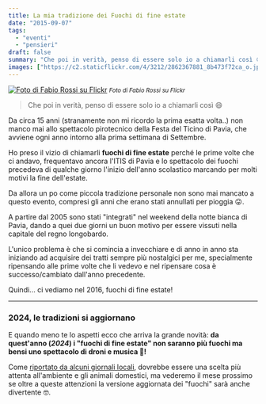 ```yaml
---
title: La mia tradizione dei Fuochi di fine estate
date: "2015-09-07"
tags:
  - "eventi"
  - "pensieri"
draft: false
summary: "Che poi in verità, penso di essere solo io a chiamarli così 😄"
images: ["https://c2.staticflickr.com/4/3212/2862367881_8b473f72ca_o.jpg"]
---
```


[![Foto di Fabio Rossi su Flickr](https://c2.staticflickr.com/4/3212/2862367881_8b473f72ca_o.jpg)](https://www.flickr.com/photos/fabiorossi77/2862367881/) <small>_Foto di Fabio Rossi su Flickr_</small>

> Che poi in verità, penso di essere solo io a chiamarli così 😄

Da circa 15 anni (stranamente non mi ricordo la prima esatta volta..) non manco mai allo spettacolo pirotecnico della Festa del Ticino di Pavia, che avviene ogni anno intorno alla prima settimana di Settembre.

Ho preso il vizio di chiamarli **fuochi di fine estate** perché le prime volte che ci andavo, frequentavo ancora l'ITIS di Pavia e lo spettacolo dei fuochi precedeva di qualche giorno l'inizio dell'anno scolastico marcando per molti motivi la fine dell'estate.

Da allora un po come piccola tradizione personale non sono mai mancato a questo evento, compresi gli anni che erano stati annullati per pioggia 😛.

A partire dal 2005 sono stati "integrati" nel weekend della notte bianca di Pavia, dando a quei due giorni un buon motivo per essere vissuti nella capitale del regno longobardo.

L'unico problema è che si comincia a invecchiare e di anno in anno sta iniziando ad acquisire dei tratti sempre più nostalgici per me, specialmente ripensando alle prime volte che li vedevo e nel ripensare cosa è successo/cambiato dall'anno precedente.

Quindi... ci vediamo nel 2016, fuochi di fine estate!

---

### 2024, le tradizioni si aggiornano

E quando meno te lo aspetti ecco che arriva la grande novità: **da quest'anno (_2024_) i "fuochi di fine estate" non saranno più fuochi ma bensi uno spettacolo di droni e musica 🤯!**

Come [riportato da alcuni giornali locali](https://www.quatarobpavia.it/droni-luminosi-festa-del-ticino-2024/), dovrebbe essere una scelta più attenta all'ambiente e gli animali domestici, ma vederemo il mese prossimo se oltre a queste attenzioni la versione aggiornata dei "fuochi" sarà anche divertente 🤓.

<!-- **Aggiornamento di Settembre 2024:** bla bla -->
